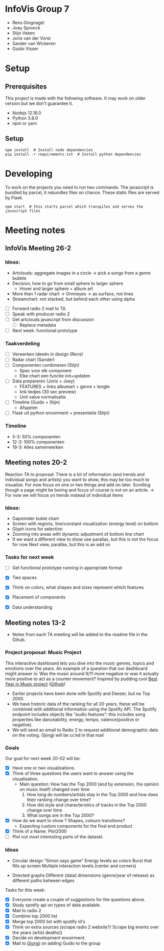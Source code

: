 # InfoVis Group 7
* Rens Gingnagel
* Joey Spronck
* Stijn Veken
* Joris van der Vorst
* Sander van Wickeren
* Guido Visser

# Setup

## Prerequisites
This project is made with the following software. It may work on older version but we don't guarantee it.

* Nodejs 12.16.0
* Python 3.8.0
* npm or yarn

## Setup

```shell script
npm install  # Install node dependencies
pip install -r requirements.txt  # Install python dependencies
```

# Developing

To work on the projects you need to run two commands. The javascript is bundled by parcel, it rebundles files on chance.
These static files are served by Flask.

```shell script
npm start  # this starts parcel which transpiles and serves the javascript files
```

# Meeting notes

## InfoVis Meeting 26-2

### Ideas:
* Artclouds: aggregate images in a circle
-> pick a songs from a genre bubble
* Decision, how to go from small sphere to larger sphere
	* Hover and larger sphere + album art
* More than 1 radar chart ->  Onmieyes -> as surface, not lines
* Streamchart: not stacked, but behind each other using alpha

- [ ] Forward radio 2 mail to TA
- [ ] Speak with producer radio 2
- [ ] Get artclouds javascript from discussion
	- [ ] Replace metadata
- [ ] Next week: functional prototype

### Taakverdeling
- [ ] Verwerken ideeën in design (Rens)
- [ ] Radar chart (Sander)
- [ ] Componenten combineren (Stijn)
	* Spec voor elk component
	* Elke chart een functie init+updaten
- [ ] Data prepareren (Joris + Joey)
	* FEATURES + links albumart + genre + lengte
	* link liedjes (30 sec preview)
	* Unit value normalisatie
- [ ] Timeline (Guido + Stijn)
	* Afspelen
- [ ] Flask uit python envoirment + presentatie (Stijn)

### Timeline
* 5-3: 50% componenten
* 12-3: 100% componenten
* 19-3: Alles samenwerken

## Meeting notes 20-2
Reaction TA to proposal: There is a lot of information (and trends and individual songs and artists) you want to show, this may be too much to visualize.  For now focus on one or two things and add on later.
Scrolling though a page might be boring and focus of course is not on an article.
-> For now we will focus on trends instead of individual items

### Ideas:
* Gapminder buble chart
* Screen with regions, line/constant visualization (energy level) on bottom
* Glyph icons for selection
* Zooming into areas with dynamic adjustment of bottom line chart
* If we want a different view to show use parallax, but this is not the focus for now
Next view, parallax, but this is an add on

### Tasks for next week
- [ ] Get functional prototype running in appropriate format
- [x] Two spaces
- [x] Think on colors, what shapes and sizes represent which features
- [x] Placement of components
- [x] Data understanding


## Meeting notes 13-2
* Notes from each TA meeting will be added to the readme file in the Gihub.

### Project proposal: Music Project
This interactive dashboard lets you dive into the music genres, topics and emotions over the years. An example of a question that our dashboard might answer is: Was the music around 9/11 more negative or was it actually more positive to act as a counter movement?
Inspired by pudding.cool [Best Year in Music project](https://pudding.cool/projects/music-history/)  ([Github](https://github.com/the-pudding/music-taste-2019))

* Earlier projects have been done with Spotify and Deezer, but no Top 2000.
* We have historic data of the ranking for all 20 years, these will be combined with additional information using the Spotify API. The Spotify endpoint includes objects like “audio features”: this includes song properties like danceability, energy, tempo, valence(positive or negative).
* We will send an email to Radio 2 to request additional demographic data on the voting. Gjorgji will be cc’ed in that mail

### Goals
Our goal for next week 20-02 will be:
- [x] Have one or two visualisations.
- [x] Think of three questions the users want to answer using the visualisation.
	* Main question: How has the Top 2000 (and by extension, the opinion on music itself) changed over time
		1. How long do numbers/artists stay in the Top 2000 and how does their ranking change over time?
		2. How did style and characteristics of tracks in the Top 2000 change over time
		3. What songs are in the Top 2000?
- [x] How do we want to show ? Shapes, colours transitions?
	* Expecting custom components for the final end product
- [x] Think of a Name. 
Plot2000
- [ ] Plot out most interesting parts of the dataset.

### Ideas
* Circular design
“Simon says game”
Energy levels as colors
Burst that fills up screen
Multiple interaction levels (center and corners)

* Directed graphs
Different (data) dimensions (genre/year of release) as different paths between edges

Tasks for this week:
- [x] Everyone create a couple of suggestions for the questions above.
- [x] Study spotify api on types of data available.
- [x] Mail to radio 2
- [x]  Combine top 2000 list
- [x] Merge top 2000 list with spotify id's
- [x] Think on extra sources (scrape radio 2 website?/ Scrape big events over the years (artist deaths))
- [x] Decide on development envoirment.
- [x] Mail to [Gjorgji](mailto:g.strezoski@uva.nl) on adding Guido to the group 
